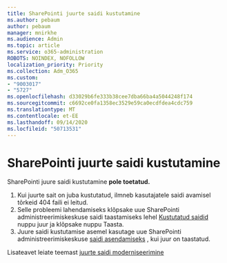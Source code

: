```yaml
---
title: SharePointi juurte saidi kustutamine
ms.author: pebaum
author: pebaum
manager: mnirkhe
ms.audience: Admin
ms.topic: article
ms.service: o365-administration
ROBOTS: NOINDEX, NOFOLLOW
localization_priority: Priority
ms.collection: Adm_O365
ms.custom:
- "9003017"
- "5727"
ms.openlocfilehash: d33029b6fe333b38cee7dba66ba4a5044248f174
ms.sourcegitcommit: c6692ce0fa1358ec3529e59ca0ecdfdea4cdc759
ms.translationtype: MT
ms.contentlocale: et-EE
ms.lasthandoff: 09/14/2020
ms.locfileid: "50713531"
---
```

# <a name="delete-the-sharepoint-root-site"></a>SharePointi juurte saidi kustutamine

SharePointi juure saidi kustutamine  **pole toetatud.**

1.  Kui juurte sait on juba kustutatud, ilmneb kasutajatele saidi avamisel tõrkeid 404 faili ei leitud.
2.  Selle probleemi lahendamiseks klõpsake uue SharePointi administreerimiskeskuse saidi taastamiseks lehel  [Kustutatud saidid](https://admin.microsoft.com/sharepoint?page=recycleBin&modern=true)  nuppu juur ja klõpsake nuppu Taasta.
3.  Juure saidi kustutamise asemel kasutage uue SharePointi administreerimiskeskuse [saidi asendamiseks](https://docs.microsoft.com/sharepoint/modern-root-site#replace-your-root-site)  , kui juur on taastatud.

Lisateavet leiate teemast [juurte saidi moderniseerimine](https://docs.microsoft.com/sharepoint/modern-root-site)